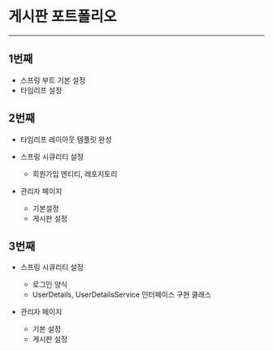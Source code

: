 # 게시판 포트폴리오
* * *
## 1번째
* 스프링 부트 기본 설정
* 타임리프 설정



## 2번째
* 타임리프 레이아웃 템플릿 완성
* 스프링 시큐리티 설정
	- 회원가입 엔티티, 레포지토리


*	관리자 페이지
	- 기본설정
	- 게시판 설정
	
## 3번째
* 스프링 시큐리티 설정
	- 로그인 양식
	- UserDetails, UserDetailsService 인터페이스 구현 클래스
	
* 관리자 페이지
	- 기본 설정
	- 게시판 설정
	